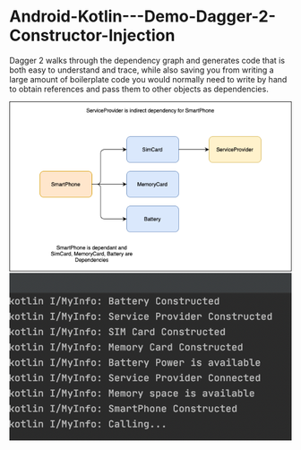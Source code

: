 # Android-Kotlin---Demo-Dagger-2-Constructor-Injection

Dagger 2 walks through the dependency graph and generates code that is both easy to understand and trace, while also saving you from writing a large amount of boilerplate code you would normally need to write by hand to obtain references and pass them to other objects as dependencies.

![Flow](https://github.com/VaibhavMojidra/Android-Kotlin---Demo-Dagger-2-Constructor-Injection/blob/master/screenshots/Flow.png)
![Output](https://github.com/VaibhavMojidra/Android-Kotlin---Demo-Dagger-2-Constructor-Injection/blob/master/screenshots/Output.png)
